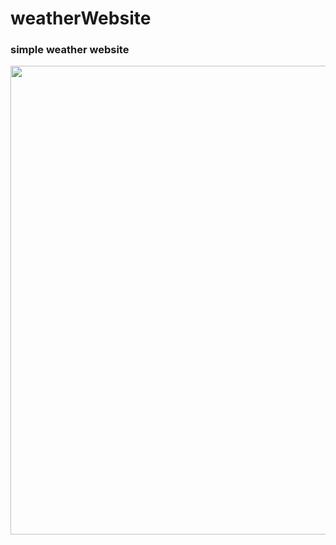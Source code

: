 # weatherWebsite
### simple weather website

<img align="left" src="https://i.imgur.com/R26E2hf.png" width="750px"/>
